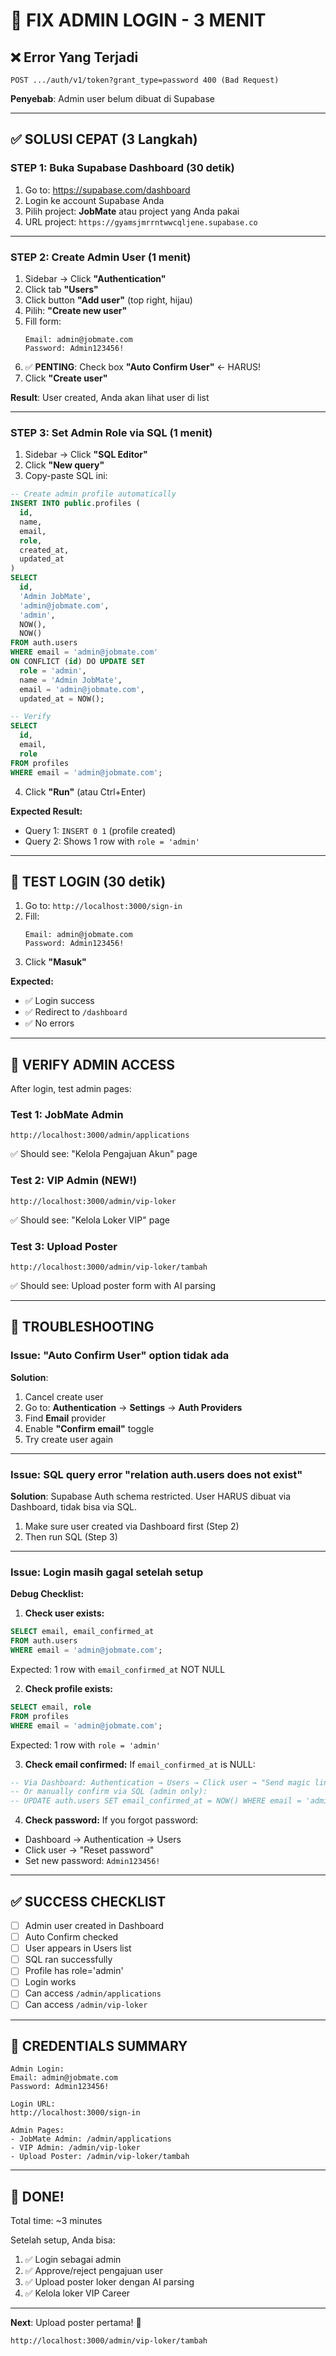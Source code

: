# 🔧 FIX ADMIN LOGIN - 3 MENIT

## ❌ Error Yang Terjadi

```
POST .../auth/v1/token?grant_type=password 400 (Bad Request)
```

**Penyebab**: Admin user belum dibuat di Supabase

---

## ✅ SOLUSI CEPAT (3 Langkah)

### **STEP 1: Buka Supabase Dashboard** (30 detik)

1. Go to: https://supabase.com/dashboard
2. Login ke account Supabase Anda
3. Pilih project: **JobMate** atau project yang Anda pakai
4. URL project: `https://gyamsjmrrntwwcqljene.supabase.co`

---

### **STEP 2: Create Admin User** (1 menit)

1. Sidebar → Click **"Authentication"**
2. Click tab **"Users"**
3. Click button **"Add user"** (top right, hijau)
4. Pilih: **"Create new user"**
5. Fill form:
   ```
   Email: admin@jobmate.com
   Password: Admin123456!
   ```
6. ✅ **PENTING**: Check box **"Auto Confirm User"** ← HARUS!
7. Click **"Create user"**

**Result**: User created, Anda akan lihat user di list

---

### **STEP 3: Set Admin Role via SQL** (1 menit)

1. Sidebar → Click **"SQL Editor"**
2. Click **"New query"**
3. Copy-paste SQL ini:

```sql
-- Create admin profile automatically
INSERT INTO public.profiles (
  id,
  name,
  email,
  role,
  created_at,
  updated_at
)
SELECT 
  id,
  'Admin JobMate',
  'admin@jobmate.com',
  'admin',
  NOW(),
  NOW()
FROM auth.users
WHERE email = 'admin@jobmate.com'
ON CONFLICT (id) DO UPDATE SET
  role = 'admin',
  name = 'Admin JobMate',
  email = 'admin@jobmate.com',
  updated_at = NOW();

-- Verify
SELECT 
  id,
  email,
  role
FROM profiles
WHERE email = 'admin@jobmate.com';
```

4. Click **"Run"** (atau Ctrl+Enter)

**Expected Result:**
- Query 1: `INSERT 0 1` (profile created)
- Query 2: Shows 1 row with `role = 'admin'`

---

## 🧪 TEST LOGIN (30 detik)

1. Go to: `http://localhost:3000/sign-in`
2. Fill:
   ```
   Email: admin@jobmate.com
   Password: Admin123456!
   ```
3. Click **"Masuk"**

**Expected:**
- ✅ Login success
- ✅ Redirect to `/dashboard`
- ✅ No errors

---

## 🎯 VERIFY ADMIN ACCESS

After login, test admin pages:

### Test 1: JobMate Admin
```
http://localhost:3000/admin/applications
```
✅ Should see: "Kelola Pengajuan Akun" page

### Test 2: VIP Admin (NEW!)
```
http://localhost:3000/admin/vip-loker
```
✅ Should see: "Kelola Loker VIP" page

### Test 3: Upload Poster
```
http://localhost:3000/admin/vip-loker/tambah
```
✅ Should see: Upload poster form with AI parsing

---

## 🐛 TROUBLESHOOTING

### Issue: "Auto Confirm User" option tidak ada

**Solution**: 
1. Cancel create user
2. Go to: **Authentication** → **Settings** → **Auth Providers**
3. Find **Email** provider
4. Enable **"Confirm email"** toggle
5. Try create user again

---

### Issue: SQL query error "relation auth.users does not exist"

**Solution**: 
Supabase Auth schema restricted. User HARUS dibuat via Dashboard, tidak bisa via SQL.

1. Make sure user created via Dashboard first (Step 2)
2. Then run SQL (Step 3)

---

### Issue: Login masih gagal setelah setup

**Debug Checklist:**

1. **Check user exists:**
```sql
SELECT email, email_confirmed_at 
FROM auth.users 
WHERE email = 'admin@jobmate.com';
```
Expected: 1 row with `email_confirmed_at` NOT NULL

2. **Check profile exists:**
```sql
SELECT email, role 
FROM profiles 
WHERE email = 'admin@jobmate.com';
```
Expected: 1 row with `role = 'admin'`

3. **Check email confirmed:**
If `email_confirmed_at` is NULL:
```sql
-- Via Dashboard: Authentication → Users → Click user → "Send magic link"
-- Or manually confirm via SQL (admin only):
-- UPDATE auth.users SET email_confirmed_at = NOW() WHERE email = 'admin@jobmate.com';
```

4. **Check password:**
If you forgot password:
- Dashboard → Authentication → Users
- Click user → "Reset password"
- Set new password: `Admin123456!`

---

## ✅ SUCCESS CHECKLIST

- [ ] Admin user created in Dashboard
- [ ] Auto Confirm checked
- [ ] User appears in Users list
- [ ] SQL ran successfully
- [ ] Profile has role='admin'
- [ ] Login works
- [ ] Can access `/admin/applications`
- [ ] Can access `/admin/vip-loker`

---

## 📝 CREDENTIALS SUMMARY

```
Admin Login:
Email: admin@jobmate.com
Password: Admin123456!

Login URL:
http://localhost:3000/sign-in

Admin Pages:
- JobMate Admin: /admin/applications
- VIP Admin: /admin/vip-loker
- Upload Poster: /admin/vip-loker/tambah
```

---

## 🎉 DONE!

Total time: ~3 minutes

Setelah setup, Anda bisa:
1. ✅ Login sebagai admin
2. ✅ Approve/reject pengajuan user
3. ✅ Upload poster loker dengan AI parsing
4. ✅ Kelola loker VIP Career

---

**Next**: Upload poster pertama! 🚀
```
http://localhost:3000/admin/vip-loker/tambah
```
